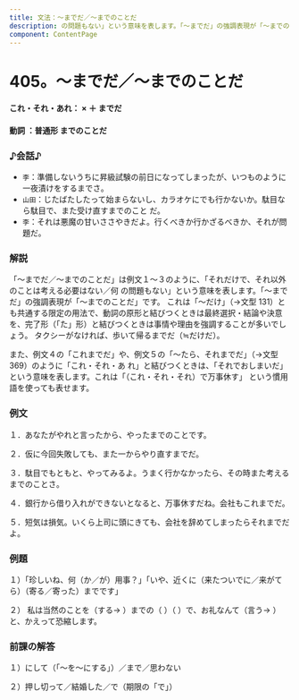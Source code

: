 ```yaml
---
title: 文法：～までだ／～までのことだ
description: の問題もない」という意味を表します。「～までだ」の強調表現が「～までのことだ」です。 これは「～だけ」（→文型 131）とも共通する限定の用法で、動詞の原形と結びつくときは最終選択・結論や決意を、完了形（「た」形）と結びつくときは事情や理由を強調することが多いでしょう。 タクシーがなければ、歩いて帰るまでだ（≒だけだ）。
component: ContentPage
---
```



# 405。～までだ／～までのことだ
#### これ・それ・あれ： × ＋ までだ
#### 動詞 ：普通形 までのことだ
### ♪会話♪
- `李`：準備しないうちに昇級試験の前日になってしまったが、いつものように一夜漬けをするまでさ。
- `山田`：じたばたしたって始まらないし、カラオケにでも行かないか。駄目なら駄目で、また受け直すまでのこと だ。
- `李`：それは悪魔の甘いささやきだよ。行くべきか行かざるべきか、それが問題だ。
### 解説
「～までだ／～までのことだ」は例文１～３のように、「それだけで、それ以外のことは考える必要はない／何
の問題もない」という意味を表します。「～までだ」の強調表現が「～までのことだ」です。 これは「～だけ」（→文型 131）とも共通する限定の用法で、動詞の原形と結びつくときは最終選択・結論や決意を、完了形（「た」形）と結びつくときは事情や理由を強調することが多いでしょう。 タクシーがなければ、歩いて帰るまでだ（≒だけだ）。

また、例文４の「これまでだ」や、例文５の「～たら、それまでだ」（→文型 369）のように「これ・それ・あ れ」と結びつくときは、「それでおしまいだ」という意味を表します。これは「（これ・それ・それ）で万事休す」 という慣用語を使っても表せます。
### 例文
１．あなたがやれと言ったから、やったまでのことです。

２．仮に今回失敗しても、また一からやり直すまでだ。

３．駄目でもともと、やってみるよ。うまく行かなかったら、その時また考えるまでのことさ。

４．銀行から借り入れができないとなると、万事休すだね。会社もこれまでだ。

５．短気は損気。いくら上司に頭にきても、会社を辞めてしまったらそれまでだよ。
### 例題
１）「珍しいね、何（か／が）用事？」「いや、近くに（来たついでに／来がてら）（寄る／寄った）までです」

２） 私は当然のことを（する→ ）までの（ ）（ ）で、お礼なんて（言う→ ）と、かえって恐縮します。      
### 前課の解答
１）にして（「～を～にする」）／まで／思わない

２）押し切って／結婚した／で（期限の「で」）
